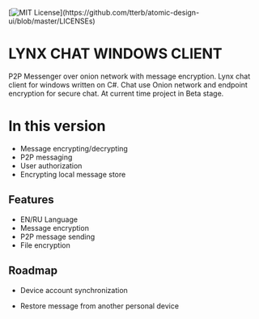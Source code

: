 [![MIT License](https://img.shields.io/apm/l/atomic-design-ui.svg?)](https://github.com/tterb/atomic-design-ui/blob/master/LICENSEs)

# LYNX CHAT WINDOWS CLIENT

P2P Messenger over onion network with message encryption.
Lynx chat client for windows written on C#. Chat use Onion network and endpoint encryption for secure chat.
At current time project in Beta stage.
# In this version
- Message encrypting/decrypting
- P2P messaging 
- User authorization
- Encrypting local message store
## Features

- EN/RU Language
- Message encryption
- P2P message sending
- File encryption


## Roadmap

- Device account synchronization

- Restore message from another personal device
